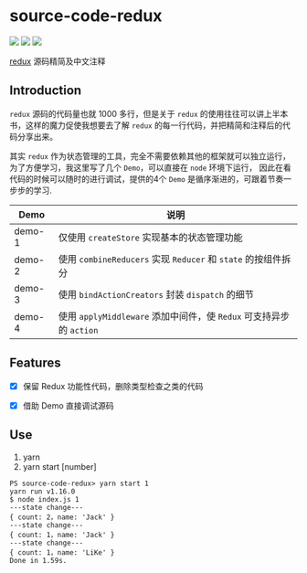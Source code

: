 # source-code-redux
[![](https://img.shields.io/badge/Redux-V4.0.4-yellow.svg)](https://github.com/reduxjs/redux/tree/v4.0.4)  ![](https://img.shields.io/badge/language-Javascript-orange.svg)  ![](https://img.shields.io/badge/license-MIT-green.svg)

[redux](https://github.com/reduxjs/redux) 源码精简及中文注释


## Introduction

`redux` 源码的代码量也就 1000 多行，但是关于 `redux` 的使用往往可以讲上半本书，这样的魔力促使我想要去了解 `redux` 的每一行代码，并把精简和注释后的代码分享出来。

其实 `redux` 作为状态管理的工具，完全不需要依赖其他的框架就可以独立运行，为了方便学习，我这里写了几个 `Demo`，可以直接在 `node` 环境下运行， 因此在看代码的时候可以随时的进行调试，提供的4个 `Demo` 是循序渐进的，可跟着节奏一步步的学习.


| Demo | 说明 |
| --- | --- | 
| demo-1 | 仅使用 `createStore` 实现基本的状态管理功能 |
| demo-2 | 使用 `combineReducers` 实现 `Reducer` 和 `state` 的按组件拆分 |
| demo-3 | 使用 `bindActionCreators` 封装 `dispatch` 的细节 |
| demo-4 | 使用 `applyMiddleware` 添加中间件，使 `Redux` 可支持异步的 `action` |


## Features

- [x] 保留 Redux 功能性代码，删除类型检查之类的代码
- [x] 借助 Demo 直接调试源码


## Use

1. yarn
2. yarn start [number] 

```shell
PS source-code-redux> yarn start 1
yarn run v1.16.0
$ node index.js 1
---state change---
{ count: 2，name: 'Jack' }
---state change---
{ count: 1，name: 'Jack' }
---state change---
{ count: 1，name: 'LiKe' }
Done in 1.59s.
```





